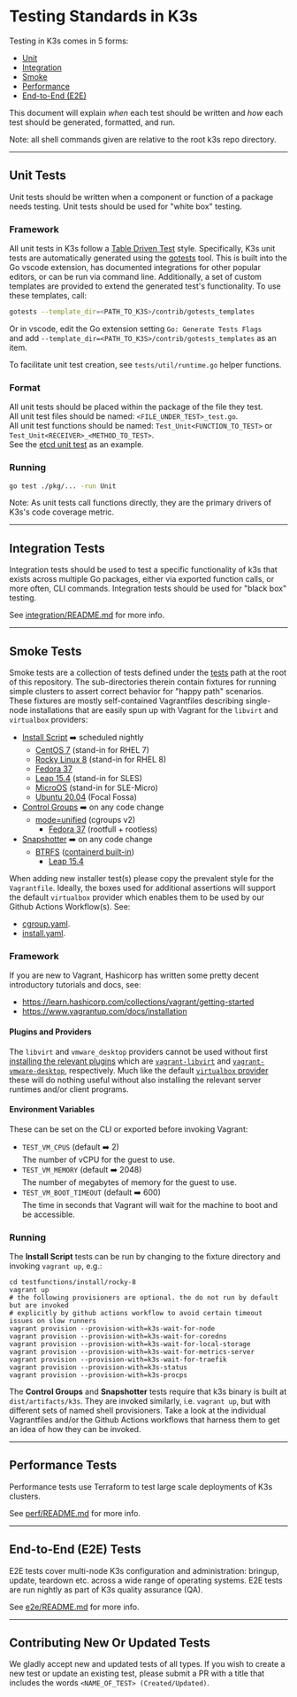 # Testing Standards in K3s

Testing in K3s comes in 5 forms: 
- [Unit](#unit-tests)
- [Integration](#integration-tests)
- [Smoke](#smoke-tests)
- [Performance](#performance)
- [End-to-End (E2E)](#end-to-end-e2e-tests)

This document will explain *when* each test should be written and *how* each test should be
generated, formatted, and run.

Note: all shell commands given are relative to the root k3s repo directory.
___

## Unit Tests

Unit tests should be written when a component or function of a package needs testing.
Unit tests should be used for "white box" testing.

### Framework

All unit tests in K3s follow a [Table Driven Test](https://github.com/golang/go/wiki/TableDrivenTests) style. Specifically, K3s unit tests are automatically generated using the [gotests](https://github.com/cweill/gotests) tool. This is built into the Go vscode extension, has documented integrations for other popular editors, or can be run via command line. Additionally, a set of custom templates are provided to extend the generated test's functionality. To use these templates, call:

```bash
gotests --template_dir=<PATH_TO_K3S>/contrib/gotests_templates
```

Or in vscode, edit the Go extension setting `Go: Generate Tests Flags`  
and add `--template_dir=<PATH_TO_K3S>/contrib/gotests_templates` as an item.

To facilitate unit test creation, see `tests/util/runtime.go` helper functions.

### Format

All unit tests should be placed within the package of the file they test.  
All unit test files should be named: `<FILE_UNDER_TEST>_test.go`.  
All unit test functions should be named: `Test_Unit<FUNCTION_TO_TEST>` or `Test_Unit<RECEIVER>_<METHOD_TO_TEST>`.  
See the [etcd unit test](../pkg/etcd/etcd_test.go) as an example.

### Running

```bash
go test ./pkg/... -run Unit
```

Note: As unit tests call functions directly, they are the primary drivers of K3s's code coverage
metric.

___

## Integration Tests

Integration tests should be used to test a specific functionality of k3s that exists across multiple Go packages, either via exported function calls, or more often, CLI commands.
Integration tests should be used for "black box" testing. 

See [integration/README.md](./integration/README.md) for more info.

___

## Smoke Tests

Smoke tests are a collection of tests defined under the [tests](../tests) path at the root of this repository.
The sub-directories therein contain fixtures for running simple clusters to assert correct behavior for "happy path" scenarios. These fixtures are mostly self-contained Vagrantfiles describing single-node installations that are easily spun up with Vagrant for the `libvirt` and `virtualbox` providers:

- [Install Script](../tests/install) :arrow_right: scheduled nightly
  - [CentOS 7](../tests/install/centos-7) (stand-in for RHEL 7)
  - [Rocky Linux 8](../tests/install/rocky-8) (stand-in for RHEL 8)
  - [Fedora 37](../tests/install/fedora)
  - [Leap 15.4](../tests/install/opensuse-leap) (stand-in for SLES)
  - [MicroOS](../tests/install/opensuse-microos) (stand-in for SLE-Micro)
  - [Ubuntu 20.04](../tests/install/ubuntu-focal) (Focal Fossa)
- [Control Groups](../tests/cgroup) :arrow_right: on any code change
  - [mode=unified](../tests/cgroup/unified) (cgroups v2)
    - [Fedora 37](../tests/cgroup/unified/fedora) (rootfull + rootless)
- [Snapshotter](../tests/snapshotter/btrfs/opensuse-leap) :arrow_right: on any code change
  - [BTRFS](../tests/snapshotter/btrfs) ([containerd built-in](https://github.com/containerd/containerd/tree/main/snapshots/btrfs))
    - [Leap 15.4](../tests/snapshotter/btrfs/opensuse-leap)

When adding new installer test(s) please copy the prevalent style for the `Vagrantfile`.
Ideally, the boxes used for additional assertions will support the default `virtualbox` provider which
enables them to be used by our Github Actions Workflow(s). See:
- [cgroup.yaml](../.github/workflows/cgroup.yaml).
- [install.yaml](../.github/workflows/install.yaml).

### Framework

If you are new to Vagrant, Hashicorp has written some pretty decent introductory tutorials and docs, see:
- https://learn.hashicorp.com/collections/vagrant/getting-started
- https://www.vagrantup.com/docs/installation

#### Plugins and Providers

The `libvirt` and `vmware_desktop` providers cannot be used without first [installing the relevant plugins](https://www.vagrantup.com/docs/cli/plugin#plugin-install)
which are [`vagrant-libvirt`](https://github.com/vagrant-libvirt/vagrant-libvirt) and
[`vagrant-vmware-desktop`](https://www.vagrantup.com/docs/providers/vmware/installation), respectively.
Much like the default [`virtualbox` provider](https://www.vagrantup.com/docs/providers/virtualbox) these will do
nothing useful without also installing the relevant server runtimes and/or client programs.

#### Environment Variables

These can be set on the CLI or exported before invoking Vagrant:
- `TEST_VM_CPUS` (default :arrow_right: 2)<br/>
  The number of vCPU for the guest to use.
- `TEST_VM_MEMORY` (default :arrow_right: 2048)<br/>
  The number of megabytes of memory for the guest to use.
- `TEST_VM_BOOT_TIMEOUT` (default :arrow_right: 600)<br/>
  The time in seconds that Vagrant will wait for the machine to boot and be accessible.

### Running

The **Install Script** tests can be run by changing to the fixture directory and invoking `vagrant up`, e.g.:
```shell
cd testfunctions/install/rocky-8
vagrant up
# the following provisioners are optional. the do not run by default but are invoked
# explicitly by github actions workflow to avoid certain timeout issues on slow runners
vagrant provision --provision-with=k3s-wait-for-node
vagrant provision --provision-with=k3s-wait-for-coredns
vagrant provision --provision-with=k3s-wait-for-local-storage
vagrant provision --provision-with=k3s-wait-for-metrics-server
vagrant provision --provision-with=k3s-wait-for-traefik
vagrant provision --provision-with=k3s-status
vagrant provision --provision-with=k3s-procps
```

The **Control Groups** and **Snapshotter** tests require that k3s binary is built at `dist/artifacts/k3s`.
They are invoked similarly, i.e. `vagrant up`, but with different sets of named shell provisioners.
Take a look at the individual Vagrantfiles and/or the Github Actions workflows that harness them to get
an idea of how they can be invoked.

___

## Performance Tests

Performance tests use Terraform to test large scale deployments of K3s clusters.

See [perf/README.md](./perf/README.md) for more info.
___

## End-to-End (E2E) Tests

E2E tests cover multi-node K3s configuration and administration: bringup, update, teardown etc. across a wide range of operating systems. E2E tests are run nightly as part of K3s quality assurance (QA).

See [e2e/README.md](./e2e/README.md) for more info.

___

## Contributing New Or Updated Tests

We gladly accept new and updated tests of all types. If you wish to create
a new test or update an existing test, please submit a PR with a title that includes the words `<NAME_OF_TEST> (Created/Updated)`.
